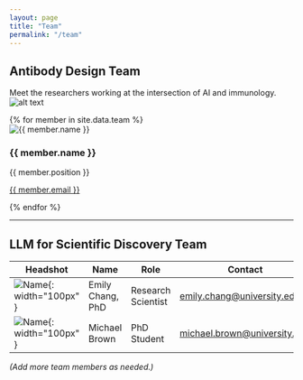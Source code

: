 ```yaml
---
layout: page
title: "Team"
permalink: "/team"
---
```


## Antibody Design Team

Meet the researchers working at the intersection of AI and immunology.
![alt text](assets/images/antibody-group.png)

<div class="team">
  {% for member in site.data.team %}
    <div class="team-member">
      <img src="{{ member.headshot }}" alt="{{ member.name }}">
      <h3>{{ member.name }}</h3>
      <p>{{ member.position }}</p>
      <p><a href="mailto:{{ member.email }}">{{ member.email }}</a></p>
    </div>
  {% endfor %}
</div>

---

## LLM for Scientific Discovery Team

| Headshot | Name | Role | Contact |
|----------|------|------|---------|
| ![Name](/assets/images/team_member3.jpg){: width="100px" } | Emily Chang, PhD | Research Scientist | emily.chang@university.edu |
| ![Name](/assets/images/team_member4.jpg){: width="100px" } | Michael Brown | PhD Student | michael.brown@university.edu |

*(Add more team members as needed.)*
